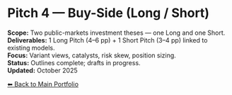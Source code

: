 # Pitch 4 — Buy-Side (Long / Short)  
**Scope:** Two public-markets investment theses — one Long and one Short.  
**Deliverables:** 1 Long Pitch (4–6 pp) + 1 Short Pitch (3–4 pp) linked to existing models.  
**Focus:** Variant views, catalysts, risk skew, position sizing.  
**Status:** Outlines complete; drafts in progress.  
**Updated:** October 2025

[⬅ Back to Main Portfolio](../..)
